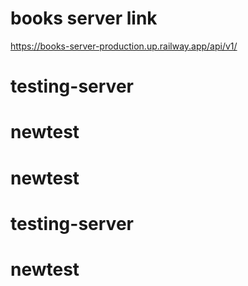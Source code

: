 # books server link

https://books-server-production.up.railway.app/api/v1/
# testing-server
# newtest
# newtest
# testing-server
# newtest
